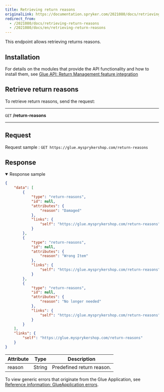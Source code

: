 ```yaml
---
title: Retrieving return reasons
originalLink: https://documentation.spryker.com/2021080/docs/retrieving-return-reasons
redirect_from:
  - /2021080/docs/retrieving-return-reasons
  - /2021080/docs/en/retrieving-return-reasons
---
```


This endpoint allows retrieving returns reasons.

## Installation
For details on the modules that provide the API functionality and how to install them, see [Glue API: Return Management feature integration](https://documentation.spryker.com/docs/glue-api-return-management-feature-integration)

## Retrieve return reasons


To retrieve return reasons, send the request:

***
`GET` **/return-reasons**
***

## Request
Request sample :  `GET https://glue.mysprykershop.com/return-reasons`

## Response


<details open>
    <summary>Response sample</summary>
    
```json
{
    "data": [
        {
            "type": "return-reasons",
            "id": null,
            "attributes": {
                "reason": "Damaged"
            },
            "links": {
                "self": "https://glue.mysprykershop.com/return-reasons"
            }
        },
        {
            "type": "return-reasons",
            "id": null,
            "attributes": {
                "reason": "Wrong Item"
            },
            "links": {
                "self": "https://glue.mysprykershop.com/return-reasons"
            }
        },
        {
            "type": "return-reasons",
            "id": null,
            "attributes": {
                "reason": "No longer needed"
            },
            "links": {
                "self": "https://glue.mysprykershop.com/return-reasons"
            }
        }
    ],
    "links": {
        "self": "https://glue.mysprykershop.com/return-reasons"
    }
}
```
    
</details>

| Attribute | Type | Description |
| --- | --- | --- |
| reason | String | Predefined return reason. |

To view generic errors that originate from the Glue Application, see [Reference information: GlueApplication errors](https://documentation.spryker.com/docs/reference-information-glueapplication-errors).

